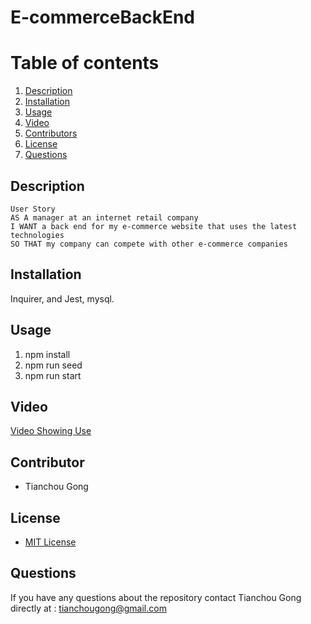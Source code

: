 # E-commerceBackEnd
# Table of contents
1. [Description](#description)
2. [Installation](#installation)
3. [Usage](#usage)
4. [Video](#video)
5. [Contributors](#contributor)
6. [License](#license)
7. [Questions](#questions)

## Description
```
User Story
AS A manager at an internet retail company
I WANT a back end for my e-commerce website that uses the latest technologies
SO THAT my company can compete with other e-commerce companies

```
## Installation

Inquirer, and Jest, mysql.

## Usage
1. npm install
2. npm run seed
3. npm run start

## Video

[Video Showing Use](https://drive.google.com/file/d/16ebkwj992wv34aOFQdQujLV8f-j5JemS/view)

## Contributor

* Tianchou Gong

## License
* [MIT License](https://choosealicense.com/licenses/mit/)

## Questions
If you have any questions about the repository contact Tianchou Gong directly at : tianchougong@gmail.com
